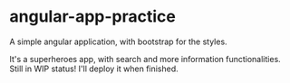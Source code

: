 # angular-app-practice
A simple angular application, with bootstrap for the styles.

It's a superheroes app, with search and more information functionalities. Still in WIP status! I'll deploy it when finished.
